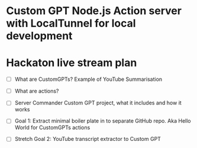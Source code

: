 # Custom GPT Node.js Action server with LocalTunnel for local development

# Hackaton live stream plan

- [ ] What are CustomGPTs? Example of YouTube Summarisation

- [ ] What are actions?

- [ ] Server Commander Custom GPT project, what it includes and how it works

- [ ] Goal 1: Extract minimal boiler plate in to separate GitHub repo. Aka Hello World for CustomGPTs actions

- [ ] Stretch Goal 2: YouTube transcript extractor to Custom GPT
